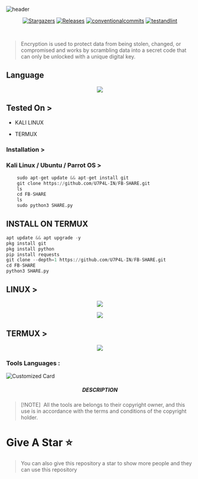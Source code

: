 ![header](https://capsule-render.vercel.app/api?type=waving&color=auto&height=300&section=header&text=FB%20SHARE&fontSize=90&animation=fadeIn&fontAlignY=38&desc=FB%20SHARE%20IS%20SCRIPT%20FOR%20FB%20BOT%20SHARE&descAlignY=51&descAlign=62)

</p>
   <p align="center">
      <a href="https://github.com/U7P4L-IN/FB-SHARE/stargazers">
      <img alt="Stargazers" src="https://img.shields.io/github/stars/U7P4L-IN/FB-SHARE?style=for-the-badge&logo=github&color=f4dbd6&logoColor=D9E0EE&labelColor=302D41"></a>
      <a href="https://github.com/U7P4L-IN/FB-SHARE/releases/latest">
      <img alt="Releases" src="https://img.shields.io/github/release/U7P4L-IN/FB-SHARE?style=for-the-badge&logo=semantic-release&color=f5bde6&logoColor=D9E0EE&labelColor=302D41"/></a>
      <a href="https://www.conventionalcommits.org/en/v1.0.0/">
      <img alt="conventionalcommits" src="https://img.shields.io/badge/Conventional%20Commits-1.0.0-%23FE5196?style=for-the-badge&logo=conventionalcommits&color=ee99a0&logoColor=D9E0EE&labelColor=302D41"></a>
      <a href="https://github.com/U7P4L-IN/FB-SHARE/actions/workflows/github-action.yml">
      <img alt="testandlint" src="https://img.shields.io/github/actions/workflow/status/vn7n24fzkq/github-profile-summary-cards/test-and-lint.yml?branch=main&label=Test%20and%20Lint&style=for-the-badge&color=a6da95"></a>
   </p>
   
</br>
<p align="center">

>Encryption is used to protect data from being stolen, changed, or compromised and works by scrambling data into a secret code that can only be unlocked with a unique digital key.

## Language</br>

 <p align="center"><img src="https://img.shields.io/badge/Python-FFDD00?style=for-the-badge&logo=python&logoColor=blue"/>


</p>

## Tested On >

* KALI LINUX

* TERMUX

### Installation >

### Kali Linux / Ubuntu / Parrot OS >
```python
    sudo apt-get update && apt-get install git
    git clone https://github.com/U7P4L-IN/FB-SHARE.git
    ls
    cd FB-SHARE
    ls
    sudo python3 SHARE.py
```
  
## INSTALL  ON TERMUX
```python
apt update && apt upgrade -y
pkg install git
pkg install python
pip install requests
git clone --depth=1 https://github.com/U7P4L-IN/FB-SHARE.git
cd FB-SHARE
python3 SHARE.py
```
## LINUX >

<p align="center"><img src="https://github.com/U7P4L-IN/FB-SHARE/blob/master/Image/Screenshot%20from%202024-01-27%2009-51-56.png">

<p align="center"><img src="https://github.com/U7P4L-IN/FB-SHARE/blob/master/Image/Screenshot%20from%202024-01-27%2010-23-04.png">

## TERMUX >

<p align="center"><img src="https://github.com/U7P4L-IN/FB-SHARE/blob/master/Image/GridArt_20240127_220231667.jpg">

### Tools Languages :

![Customized Card](https://github-readme-stats.vercel.app/api/pin?username=U7P4L-IN&repo=FB-SHARE&title_color=fff&icon_color=f9f9f9&text_color=9f9f9f&bg_color=151515)

<h5 align="center"><b>DESCRIPTION</b></h5>

> [!NOTE]  
> All the tools are belongs to their copyright owner, and this use is in accordance with the terms and conditions of the copyright holder.

# Give A Star ⭐

> You can also give this repository a star to show more people and they can use this repository
